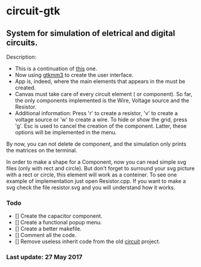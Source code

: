 # circuit-gtk

## System for simulation of eletrical and digital circuits.

Description:
- This is a continuation of [this](https://github.com/Felipe-Aquino/circuit/tree/develop) one.
- Now using [gtkmm3](https://developer.gnome.org/gtkmm-tutorial/stable/) to create the user interface.
- App is, indeed, where the main elements that appears in the must be created. 
- Canvas must take care of every circuit element ( or component). So far, the only components implemented is the Wire, Voltage source and the Resistor.  
- Additional information: Press 'r' to create a resistor, 'v' to create a voltage source or 'w' to create a wire. To hide or show the grid, press 'g'. Esc is used to cancel the creation of the component. Latter, these options will be implemented in the menu. 

By now, you can not delete de component, and the simulation only prints the matrices on the terminal.

In order to make a shape for a Component, now you can read simple svg files (only with rect and circle). But don't forget to surround your svg picture with a rect or circle, this element will work as a conteiner.
To see one example of implementation just open Resistor.cpp. If you want to make a svg check the file resistor.svg and you will understand how it works.  

### Todo
- []  Create the capacitor component.
- []  Create a functional popup menu.
- []  Create a better makefile.
- []  Comment all the code.
- []  Remove useless inherit code from the old [circuit](https://github.com/Felipe-Aquino/circuit/tree/develop) project.




### Last update: 27 May 2017  